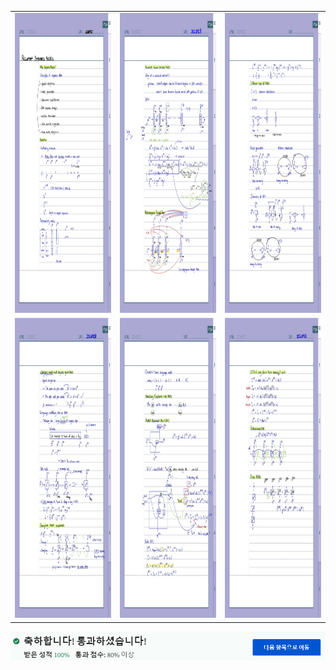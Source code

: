 



<table>
  
  <tr>
    <td><img src="https://github.com/yelim421/2021-google-ml-bootcamp/blob/2c46a96dee99f6a3d9e55cf1129d520736e90566/coursera/14Recurrent%20Neural%20Networks(Week%207)/14-1.jpg" width=310 height=480></td>
    <td><img src="https://github.com/yelim421/2021-google-ml-bootcamp/blob/2c46a96dee99f6a3d9e55cf1129d520736e90566/coursera/14Recurrent%20Neural%20Networks(Week%207)/14-2.jpg" width=310 height=480></td>
    <td><img src="https://github.com/yelim421/2021-google-ml-bootcamp/blob/2c46a96dee99f6a3d9e55cf1129d520736e90566/coursera/14Recurrent%20Neural%20Networks(Week%207)/14-3.jpg" width=310 height=480></td>
  </tr>
  
   <tr>
    <td><img src="https://github.com/yelim421/2021-google-ml-bootcamp/blob/2c46a96dee99f6a3d9e55cf1129d520736e90566/coursera/14Recurrent%20Neural%20Networks(Week%207)/14-4.jpg" width=310 height=480></td>
    <td><img src="https://github.com/yelim421/2021-google-ml-bootcamp/blob/2c46a96dee99f6a3d9e55cf1129d520736e90566/coursera/14Recurrent%20Neural%20Networks(Week%207)/14-5.jpg" width=310 height=480></td>
    <td><img src="https://github.com/yelim421/2021-google-ml-bootcamp/blob/2c46a96dee99f6a3d9e55cf1129d520736e90566/coursera/14Recurrent%20Neural%20Networks(Week%207)/14-6.jpg" width=310 height=480></td>
  </tr>
  
  </tr>
  
 </table>
 <td><img src="https://github.com/yelim421/2021-google-ml-bootcamp/blob/1160c72ff264c8bdaa1744713cb8759dea71eb57/coursera/06Optimization%20Algorithms(Week4)/week6.PNG"></td>



